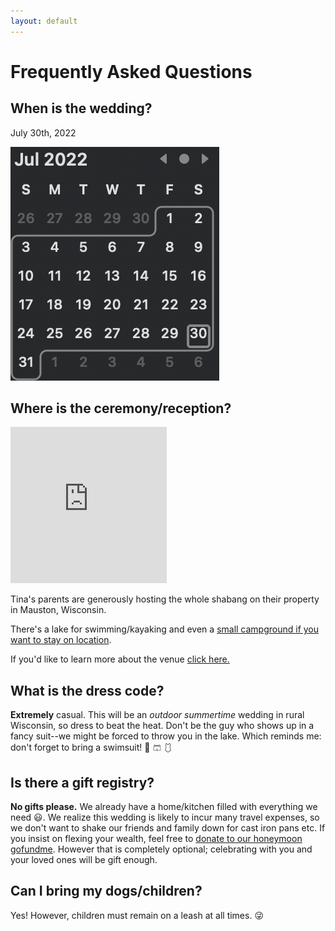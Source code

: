 ```yaml
---
layout: default
---
```


# Frequently Asked Questions

## When is the wedding?

July 30th, 2022 

![Calendar](/assets/img/calendar.png)

## Where is the ceremony/reception?

<iframe src="https://www.google.com/maps/embed?pb=!1m14!1m8!1m3!1d23018.38694595985!2d-89.9595325!3d43.8496441!3m2!1i1024!2i768!4f13.1!3m3!1m2!1s0x8800abbb6d1552db%3A0x50edf031c2941607!2s5495%20County%20Rd%20HH%2C%20Mauston%2C%20WI%2053948!5e0!3m2!1sen!2sus!4v1624811130434!5m2!1sen!2sus" width="250" height="250" style="border:0;" allowfullscreen="" loading="lazy"></iframe>

Tina's parents are generously hosting the whole shabang on their property in Mauston, Wisconsin.

There's a lake for swimming/kayaking and even a [small campground if you want to stay on location](./lodging.html).

If you'd like to learn more about the venue [click here.](/venue.html)

## What is the dress code?

**Extremely** casual. This will be an _outdoor_ _summertime_ wedding in rural Wisconsin, so dress to beat the heat. Don't be the guy who shows up in a fancy suit--we might be forced to throw you in the lake. Which reminds me: don't forget to bring a swimsuit! 👙 🩳 🩱 

## Is there a gift registry?

**No gifts please.** We already have a home/kitchen filled with everything we need 😃. We realize this wedding is likely to incur many travel expenses, so we don't want to shake our friends and family down for cast iron pans etc. If you insist on flexing your wealth, feel free to [donate to our honeymoon gofundme](https://gofund.me/cd2cff93). However that is completely optional; celebrating with you and your loved ones will be gift enough.

## Can I bring my dogs/children?

Yes! However, children must remain on a leash at all times. 😜
